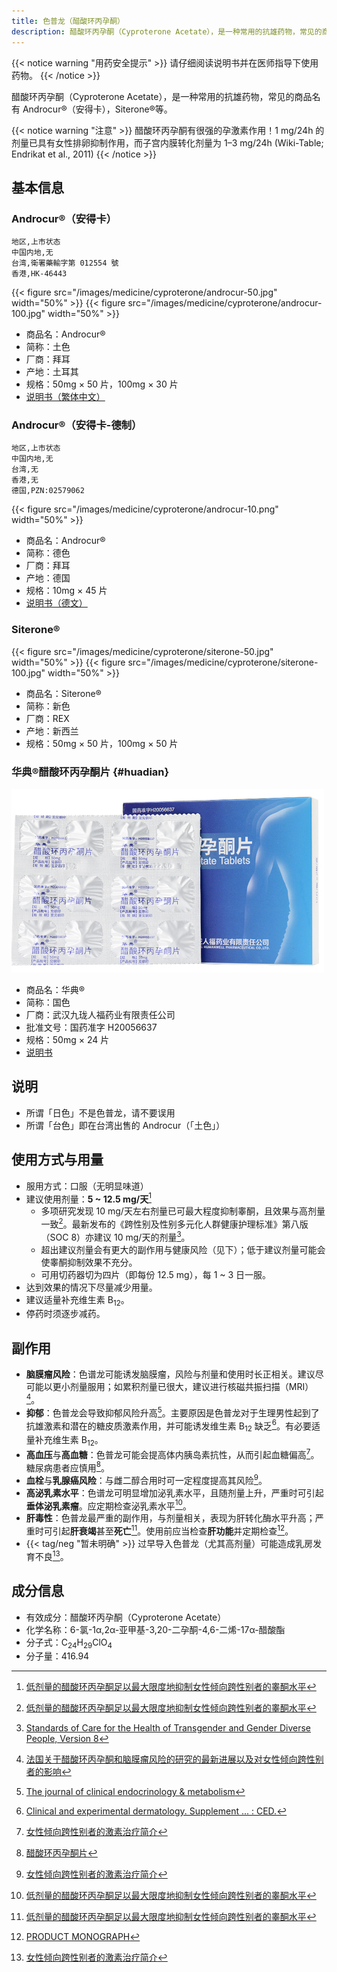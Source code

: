 ```yaml
---
title: 色普龙（醋酸环丙孕酮）
description: 醋酸环丙孕酮（Cyproterone Acetate），是一种常用的抗雄药物，常见的商品名有 Androcur（安得卡），Siterone 等。
---
```


{{< notice warning "用药安全提示" >}}
请仔细阅读说明书并在医师指导下使用药物。
{{< /notice >}}

醋酸环丙孕酮（Cyproterone Acetate），是一种常用的抗雄药物，常见的商品名有 Androcur&reg;（安得卡），Siterone&reg;等。

{{< notice warning "注意" >}}
醋酸环丙孕酮有很强的孕激素作用！1 mg/24h 的剂量已具有女性排卵抑制作用，而子宫内膜转化剂量为 1–3 mg/24h (Wiki-Table; Endrikat et al., 2011)
{{< /notice >}}

## 基本信息

### Androcur&reg;（安得卡）

```csv
地区,上市状态
中国内地,无
台湾,衛署藥輸字第 012554 號
香港,HK-46443
```

{{< figure src="/images/medicine/cyproterone/androcur-50.jpg" width="50%" >}}
{{< figure src="/images/medicine/cyproterone/androcur-100.jpg" width="50%" >}}

- 商品名：Androcur&reg;
- 简称：土色
- 厂商：拜耳
- 产地：土耳其
- 规格：50mg &times; 50 片，100mg &times; 30 片
- [说明书（繁体中文）](/documents/androcur-zh.pdf)

### Androcur&reg;（安得卡-德制）

```csv
地区,上市状态
中国内地,无
台湾,无
香港,无
德国,PZN:02579062
```

{{< figure src="/images/medicine/cyproterone/androcur-10.png" width="50%" >}}

- 商品名：Androcur&reg;
- 简称：德色
- 厂商：拜耳
- 产地：德国
- 规格：10mg &times; 45 片
- [说明书（德文）](/documents/D02579062-bp.pdf)

### Siterone&reg;

{{< figure src="/images/medicine/cyproterone/siterone-50.jpg" width="50%" >}}
{{< figure src="/images/medicine/cyproterone/siterone-100.jpg" width="50%" >}}

- 商品名：Siterone&reg;
- 简称：新色
- 厂商：REX
- 产地：新西兰
- 规格：50mg &times; 50 片，100mg &times; 50 片

### 华典&reg;醋酸环丙孕酮片 {#huadian}

![Huadian](huadian.jpg)

- 商品名：华典&reg;
- 简称：国色
- 厂商：武汉九珑人福药业有限责任公司
- 批准文号：国药准字 H20056637
- 规格：50mg &times; 24 片
- [说明书](./huadian-zh.pdf)

## 说明

- 所谓「日色」不是色普龙，请不要误用
- 所谓「台色」即在台湾出售的 Androcur（「土色」）

## 使用方式与用量

- 服用方式：口服（无明显味道）
- 建议使用剂量：**5 ~ 12.5 mg/天**[^1]
  - 多项研究发现 10 mg/天左右剂量已可最大程度抑制睾酮，且效果与高剂量一致[^1]。最新发布的《跨性别及性别多元化人群健康护理标准》第八版（SOC 8）亦建议 10 mg/天的剂量[^7]。
  - 超出建议剂量会有更大的副作用与健康风险（见下）；低于建议剂量可能会使睾酮抑制效果不充分。
  - 可用切药器切为四片（即每份 12.5 mg），每 1 ~ 3 日一服。
- 达到效果的情况下尽量减少用量。
- 建议适量补充维生素 B<sub>12</sub>。
- 停药时须逐步减药。

## 副作用

- **脑膜瘤风险**：色谱龙可能诱发脑膜瘤，风险与剂量和使用时长正相关。建议尽可能以更小剂量服用；如累积剂量已很大，建议进行核磁共振扫描（MRI）[^6]。
- **抑郁**：色普龙会导致抑郁风险升高[^2]。主要原因是色普龙对于生理男性起到了抗雄激素和潜在的糖皮质激素作用，并可能诱发维生素 B<sub>12</sub> 缺乏[^3]。有必要适量补充维生素 B<sub>12</sub>。
- **高血压**与**高血糖**：色普龙可能会提高体内胰岛素抗性，从而引起血糖偏高[^8]。糖尿病患者应慎用[^5]。
- **血栓**与**乳腺癌风险**：与雌二醇合用时可一定程度提高其风险[^8]。
- **高泌乳素水平**：色谱龙可明显增加泌乳素水平，且随剂量上升，严重时可引起**垂体泌乳素瘤**。应定期检查泌乳素水平[^1]。
- **肝毒性**：色普龙最严重的副作用，与剂量相关，表现为肝转化酶水平升高；严重时可引起**肝衰竭**甚至**死亡**[^1]。使用前应当检查**肝功能**并定期检查[^4]。
- {{< tag/neg "暂未明确" >}} 过早导入色普龙（尤其高剂量）可能造成乳房发育不良[^8]。

## 成分信息

- 有效成分：醋酸环丙孕酮（Cyproterone Acetate）
- 化学名称：6-氯-1α,2α-亚甲基-3,20-二孕酮-4,6-二烯-17α-醋酸酯
- 分子式：C<sub>24</sub>H<sub>29</sub>ClO<sub>4</sub>
- 分子量：416.94

[^1]: [低剂量的醋酸环丙孕酮足以最大限度地抑制女性倾向跨性别者的睾酮水平](https://tfsci.mtf.wiki/zh-cn/articles/cpa-dosage/)
[^2]: [The journal of clinical endocrinology & metabolism](https://www.worldcat.org/title/journal-of-clinical-endocrinology-metabolism/oclc/818906359)
[^3]: [Clinical and experimental dermatology. Supplement ... : CED.](https://www.worldcat.org/title/clinical-and-experimental-dermatology-supplement-ced/oclc/499941040)
[^4]: [PRODUCT MONOGRAPH](https://web.archive.org/web/20060924152720/http://www.berlex.ca/html/docs/en/AndrocurEn.pdf)
[^5]: [醋酸环丙孕酮片](http://yao.dxy.com/drug/132923.htm)
[^6]: [法国关于醋酸环丙孕酮和脑膜瘤风险的研究的最新进展以及对女性倾向跨性别者的影响](https://tfsci.mtf.wiki/zh-cn/articles/cpa-meningioma/)
[^7]: [Standards of Care for the Health of Transgender and Gender Diverse People, Version 8](https://doi.org/10.1080/26895269.2022.2100644)
[^8]: [女性倾向跨性别者的激素治疗简介](https://tfsci.mtf.wiki/zh-cn/articles/transfem-intro/#cyproterone-acetate)
